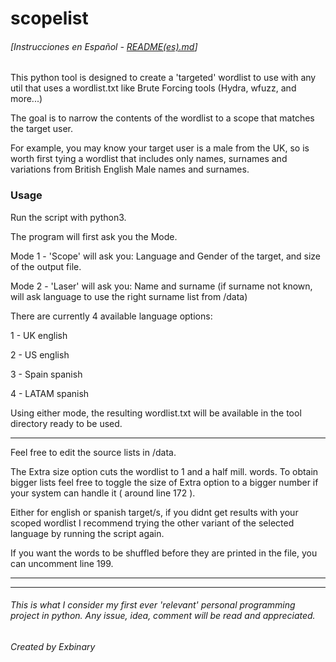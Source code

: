 # scopelist
###### [Instrucciones en Español  -  [README(es).md](https://github.com/Exbinary/scopelist/blob/main/README(es).md)]
This python tool is designed to create a 'targeted' wordlist to use with any util that uses a wordlist.txt like Brute Forcing tools (Hydra, wfuzz, and more...)

The goal is to narrow the contents of the wordlist to a scope that matches the target user.

For example, you may know your target user is a male from the UK, so is worth first tying a wordlist that includes only names, surnames and variations from British English Male names and surnames.

### Usage
Run the script with python3.

The program will first ask you the Mode.

Mode 1 - 'Scope'  will ask you: Language and Gender of the target, and size of the output file.

Mode 2 - 'Laser'  will ask you: Name and surname (if surname not known, will ask language to use the right surname list from /data)

There are currently 4 available language options:

1 - UK english

2 - US english

3 - Spain spanish

4 - LATAM spanish

Using either mode, the resulting wordlist.txt will be available in the tool directory ready to be used.
________________

Feel free to edit the source lists in  /data.

The Extra size option cuts the wordlist to 1 and a half mill. words. To obtain bigger lists feel free to toggle the size of Extra option to a bigger number if your system can handle it ( around line 172 ).

Either for english or spanish target/s, if you didnt get results with your scoped wordlist I recommend trying the other variant of the selected language by running the script again.

If you want the words to be shuffled before they are printed in the file, you can uncomment line 199.
________________

________________

###### This is what I consider my first ever 'relevant' personal programming project in python. Any issue, idea, comment will be read and appreciated.

###### Created by Exbinary
